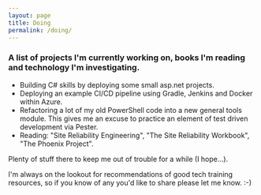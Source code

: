 ```yaml
---
layout: page
title: Doing
permalink: /doing/
---
```


### A list of projects I'm currently working on, books I'm reading and technology I'm investigating.

* Building C# skills by deploying some small asp.net projects.
* Deploying an example CI/CD pipeline using Gradle, Jenkins and Docker within Azure.
* Refactoring a lot of my old PowerShell code into a new general tools module.  This gives me an excuse to practice an element of test driven development via Pester.
* Reading: "Site Reliability Engineering", "The Site Reliability Workbook", "The Phoenix Project".

Plenty of stuff there to keep me out of trouble for a while (I hope...).

I'm always on the lookout for recommendations of good tech training resources, so if you know of any you'd like to share please let me know. :-)